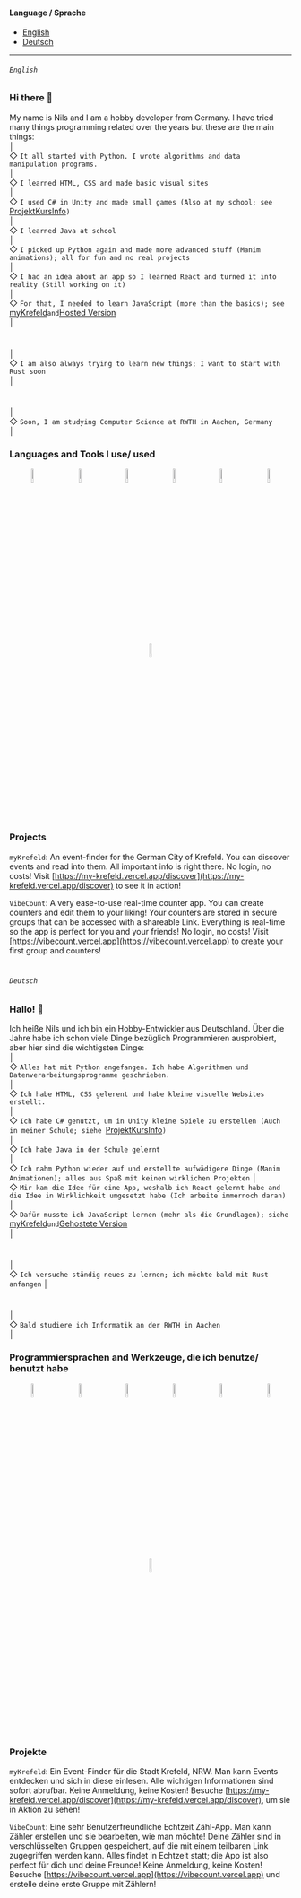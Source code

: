 #### Language / Sprache
- [English](https://github.com/Sneezy123#english)
- [Deutsch](https://github.com/Sneezy123#deutsch)





---


###### `English`
### Hi there 👋

My name is Nils and I am a hobby developer from Germany. I have tried many things programming related over the years but these are the main things:  
│  
◇ `It all started with Python. I wrote algorithms and data manipulation programs.`  
│  
◇ `I learned HTML, CSS and made basic visual sites`  
│  
◇ `I used C# in Unity and made small games (Also at my school; see `[ProjektKursInfo](https://github.com/Sneezy123/ProjektKursInfo)`)`  
│  
◇ `I learned Java at school`  
│  
◇ `I picked up Python again and made more advanced stuff (Manim animations); all for fun and no real projects`  
│  
◇ `I had an idea about an app so I learned React and turned it into reality (Still working on it)`  
│  
◇ `For that, I needed to learn JavaScript (more than the basics); see `[myKrefeld](https://github.com/Sneezy123/myKrefeld)` and `[Hosted Version](https://my-krefeld.vercel.app)  
│
#
│  
◇ `I am also always trying to learn new things; I want to start with Rust soon`  
│
#
│  
◇ `Soon, I am studying Computer Science at RWTH in Aachen, Germany`  
│
### Languages and Tools I use/ used

<p align="center">
  <img width="8%" hspace="20" src="https://cdn.jsdelivr.net/gh/devicons/devicon@latest/icons/python/python-plain.svg" />
  <img width="8%" hspace="20" src="https://cdn.jsdelivr.net/gh/devicons/devicon@latest/icons/html5/html5-plain.svg" />
  <img width="8%" hspace="20" src="https://cdn.jsdelivr.net/gh/devicons/devicon@latest/icons/css3/css3-plain.svg" />
  <img width="8%" hspace="20" src="https://cdn.jsdelivr.net/gh/devicons/devicon@latest/icons/javascript/javascript-plain.svg" />
  <img width="8%" hspace="20" src="https://cdn.jsdelivr.net/gh/devicons/devicon@latest/icons/csharp/csharp-plain.svg" />
  <img width="8%" hspace="20" src="https://cdn.jsdelivr.net/gh/devicons/devicon@latest/icons/java/java-plain.svg" />
  <img width="8%" hspace="20" src="https://cdn.jsdelivr.net/gh/devicons/devicon@latest/icons/react/react-original.svg" />
</p>

### Projects
`myKrefeld`: An event-finder for the German City of Krefeld. You can discover events and read into them. All important info is right there. No login, no costs! Visit [https://my-krefeld.vercel.app/discover](https://my-krefeld.vercel.app/discover) to see it in action!

`VibeCount`: A very ease-to-use real-time counter app. You can create counters and edit them to your liking! Your counters are stored in secure groups that can be accessed with a shareable Link. Everything is real-time so the app is perfect for you and your friends! No login, no costs! Visit [https://vibecount.vercel.app](https://vibecount.vercel.app) to create your first group and counters!

#

###### `Deutsch`
### Hallo! 👋

Ich heiße Nils und ich bin ein Hobby-Entwickler aus Deutschland. Über die Jahre habe ich schon viele Dinge bezüglich Programmieren ausprobiert, aber hier sind die wichtigsten Dinge:  
│  
◇ `Alles hat mit Python angefangen. Ich habe Algorithmen und Datenverarbeitungsprogramme geschrieben.`  
│  
◇ `Ich habe HTML, CSS gelerent und habe kleine visuelle Websites erstellt.`  
│  
◇ `Ich habe C# genutzt, um in Unity kleine Spiele zu erstellen (Auch in meiner Schule; siehe `[ProjektKursInfo](https://github.com/Sneezy123/ProjektKursInfo)`)`  
│  
◇ `Ich habe Java in der Schule gelernt`  
│  
◇ `Ich nahm Python wieder auf und erstellte aufwädigere Dinge (Manim Animationen); alles aus Spaß mit keinen wirklichen Projekten`
│  
◇ `Mir kam die Idee für eine App, weshalb ich React gelernt habe and die Idee in Wirklichkeit umgesetzt habe (Ich arbeite immernoch daran)`  
│  
◇ `Dafür musste ich JavaScript lernen (mehr als die Grundlagen); siehe `[myKrefeld](https://github.com/Sneezy123/myKrefeld)` und `[Gehostete Version](https://my-krefeld.vercel.app)  
│
#
│  
◇ `Ich versuche ständig neues zu lernen; ich möchte bald mit Rust anfangen`
│
#
│  
◇ `Bald studiere ich Informatik an der RWTH in Aachen`  
│
### Programmiersprachen and Werkzeuge, die ich benutze/ benutzt habe

<p align="center">
  <img width="8%" hspace="20" src="https://cdn.jsdelivr.net/gh/devicons/devicon@latest/icons/python/python-plain.svg" />
  <img width="8%" hspace="20" src="https://cdn.jsdelivr.net/gh/devicons/devicon@latest/icons/html5/html5-plain.svg" />
  <img width="8%" hspace="20" src="https://cdn.jsdelivr.net/gh/devicons/devicon@latest/icons/css3/css3-plain.svg" />
  <img width="8%" hspace="20" src="https://cdn.jsdelivr.net/gh/devicons/devicon@latest/icons/javascript/javascript-plain.svg" />
  <img width="8%" hspace="20" src="https://cdn.jsdelivr.net/gh/devicons/devicon@latest/icons/csharp/csharp-plain.svg" />
  <img width="8%" hspace="20" src="https://cdn.jsdelivr.net/gh/devicons/devicon@latest/icons/java/java-plain.svg" />
  <img width="8%" hspace="20" src="https://cdn.jsdelivr.net/gh/devicons/devicon@latest/icons/react/react-original.svg" />
</p>

### Projekte
`myKrefeld`: Ein Event-Finder für die Stadt Krefeld, NRW. Man kann Events entdecken und sich in diese einlesen. Alle wichtigen Informationen sind sofort abrufbar. Keine Anmeldung, keine Kosten! Besuche [https://my-krefeld.vercel.app/discover](https://my-krefeld.vercel.app/discover), um sie in Aktion zu sehen!

`VibeCount`: Eine sehr Benutzerfreundliche Echtzeit Zähl-App. Man kann Zähler erstellen und sie bearbeiten, wie man möchte! Deine Zähler sind in verschlüsselten Gruppen gespeichert, auf die mit einem teilbaren Link zugegriffen werden kann. Alles findet in Echtzeit statt; die App ist also perfect für dich und deine Freunde! Keine Anmeldung, keine Kosten! Besuche [https://vibecount.vercel.app](https://vibecount.vercel.app) und erstelle deine erste Gruppe mit Zählern!

<!--
**Sneezy123/Sneezy123** is a ✨ _special_ ✨ repository because its `README.md` (this file) appears on your GitHub profile.

Here are some ideas to get you started:

- 🔭 I’m currently working on ...
- 🌱 I’m currently learning ...
- 👯 I’m looking to collaborate on ...
- 🤔 I’m looking for help with ...
- 💬 Ask me about ...
- 📫 How to reach me: ...
- 😄 Pronouns: ...
- ⚡ Fun fact: ...
-->
